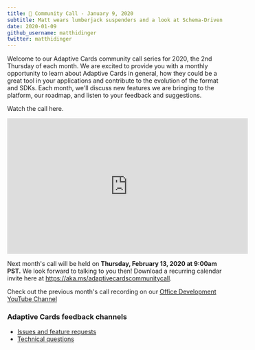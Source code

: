 ```yaml
---
title: 📣 Community Call - January 9, 2020
subtitle: Matt wears lumberjack suspenders and a look at Schema-Driven Adaptive Cards
date: 2020-01-09
github_username: matthidinger
twitter: matthidinger
---
```


Welcome to our Adaptive Cards community call series for 2020, the 2nd Thursday of each month. We are excited to provide you with a monthly opportunity to learn about Adaptive Cards in general, how they could be a great tool in your applications and contribute to the evolution of the format and SDKs. Each month, we'll discuss new features we are bringing to the platform, our roadmap, and listen to your feedback and suggestions.

Watch the call here.

<iframe width="560" height="315" title="Adaptive Cards Community Call-January 2020" src="https://www.youtube.com/embed/jFn1o88RkPk" frameborder="0" allow="accelerometer; autoplay; encrypted-media; gyroscope; picture-in-picture" allowfullscreen></iframe>

Next month's call will be held on **Thursday, February 13, 2020 at 9:00am PST.** We look forward to talking to you then! Download a recurring calendar invite here at <https://aka.ms/adaptivecardscommunitycall>.

Check out the previous month's call recording on our [Office Development YouTube Channel](https://www.youtube.com/channel/UCV_6HOhwxYLXAGd-JOqKPoQ)

### Adaptive Cards feedback channels

-   [Issues and feature requests](https://github.com/Microsoft/AdaptiveCards/issues)
-   [Technical questions](https://stackoverflow.com/questions/tagged/adaptive-cards)